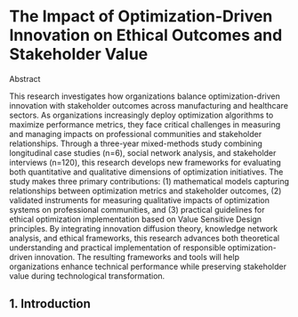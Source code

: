 # The Impact of Optimization-Driven Innovation on Ethical Outcomes and Stakeholder Value

Abstract

This research investigates how organizations balance optimization-driven innovation with stakeholder outcomes across manufacturing and healthcare sectors. As organizations increasingly deploy optimization algorithms to maximize performance metrics, they face critical challenges in measuring and managing impacts on professional communities and stakeholder relationships. Through a three-year mixed-methods study combining longitudinal case studies (n=6), social network analysis, and stakeholder interviews (n=120), this research develops new frameworks for evaluating both quantitative and qualitative dimensions of optimization initiatives. The study makes three primary contributions: (1) mathematical models capturing relationships between optimization metrics and stakeholder outcomes, (2) validated instruments for measuring qualitative impacts of optimization systems on professional communities, and (3) practical guidelines for ethical optimization implementation based on Value Sensitive Design principles. By integrating innovation diffusion theory, knowledge network analysis, and ethical frameworks, this research advances both theoretical understanding and practical implementation of responsible optimization-driven innovation. The resulting frameworks and tools will help organizations enhance technical performance while preserving stakeholder value during technological transformation.

## 1. Introduction 